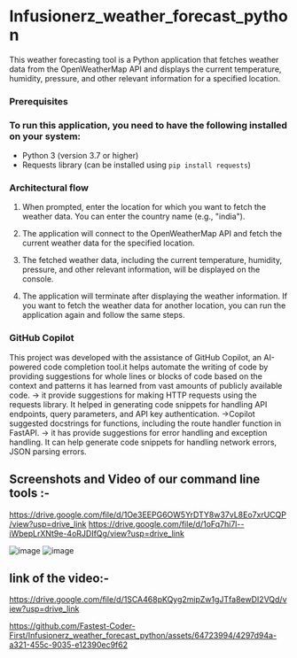 # Infusionerz_weather_forecast_python
This weather forecasting tool is a Python application that fetches weather data from the OpenWeatherMap API and displays the current temperature, humidity, pressure, and other relevant information for a specified location.

### Prerequisites
### To run this application, you need to have the following installed on your system:
- Python 3 (version 3.7 or higher)
- Requests library (can be installed using `pip install requests`)

### Architectural flow
  
1. When prompted, enter the location for which you want to fetch the weather data. You can enter the country name   (e.g., "india").

2. The application will connect to the OpenWeatherMap API and fetch the current weather data for the specified location.

3. The fetched weather data, including the current temperature, humidity, pressure, and other relevant information, will be displayed on the console.

4. The application will terminate after displaying the weather information. If you want to fetch the weather data for another location, you can run the application again and follow the same steps.

### GitHub Copilot
This project was developed with the assistance of GitHub Copilot, an AI-powered code completion tool.it helps automate the writing of code by providing suggestions for whole lines or blocks of code based on the context and patterns it has learned from vast amounts of publicly available code.
-> it provide suggestions for making HTTP requests using the requests library. It helped in generating code snippets for handling API endpoints, query parameters, and API key authentication.
->Copilot suggested docstrings for functions, including the route handler function in FastAPI.
-> it has provide suggestions for error handling and exception handling. It can help generate code snippets for handling network errors, JSON parsing errors.

## Screenshots and Video of our command line tools :-

https://drive.google.com/file/d/1Oe3EEPG6OW5YrDTY8w37vL8Eo7xrUCQP/view?usp=drive_link
https://drive.google.com/file/d/1oFq7hi7l--iWbepLrXNt9e-4oRJDIfQg/view?usp=drive_link

![image](https://github.com/Fastest-Coder-First/Infusionerz_weather_forecast_python/assets/64723994/318d65a2-be2d-41e7-a4d6-f609d7321890)
![image](https://github.com/Fastest-Coder-First/Infusionerz_weather_forecast_python/assets/64723994/9321b2a9-2a02-4391-839b-7ad0a9c867bb)


## link of the video:-
https://drive.google.com/file/d/1SCA468pKQyg2mipZw1gJTfa8ewDI2VQd/view?usp=drive_link


https://github.com/Fastest-Coder-First/Infusionerz_weather_forecast_python/assets/64723994/4297d94a-a321-455c-9035-e12390ec9f62



